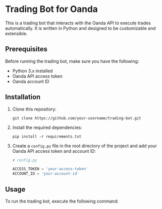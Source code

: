 # Trading Bot for Oanda

This is a trading bot that interacts with the Oanda API to execute trades automatically. It is written in Python and designed to be customizable and extensible.

## Prerequisites

Before running the trading bot, make sure you have the following:

- Python 3.x installed
- Oanda API access token
- Oanda account ID

## Installation

1. Clone this repository:

    ```shell
    git clone https://github.com/your-username/trading-bot.git
    ```

2. Install the required dependencies:

    ```shell
    pip install -r requirements.txt
    ```

3. Create a `config.py` file in the root directory of the project and add your Oanda API access token and account ID:

    ```python
    # config.py

    ACCESS_TOKEN = 'your-access-token'
    ACCOUNT_ID = 'your-account-id'
    ```

## Usage

To run the trading bot, execute the following command:
